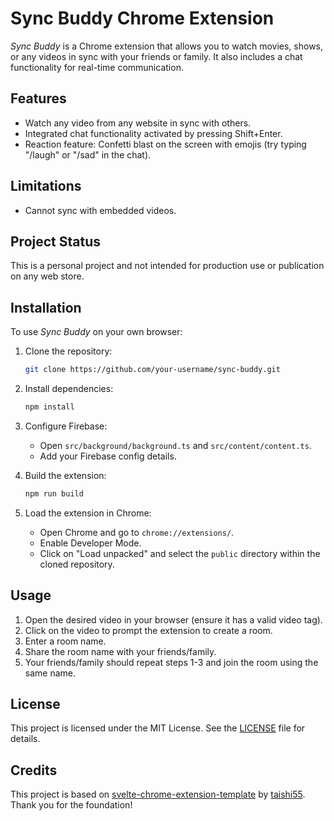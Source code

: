 # Sync Buddy Chrome Extension

_Sync Buddy_ is a Chrome extension that allows you to watch movies, shows, or any videos in sync with your friends or family. It also includes a chat functionality for real-time communication.

## Features

- Watch any video from any website in sync with others.
- Integrated chat functionality activated by pressing Shift+Enter.
- Reaction feature: Confetti blast on the screen with emojis (try typing "/laugh" or "/sad" in the chat).

## Limitations

- Cannot sync with embedded videos.

## Project Status

This is a personal project and not intended for production use or publication on any web store.

## Installation

To use _Sync Buddy_ on your own browser:

1. Clone the repository:

   ```bash
   git clone https://github.com/your-username/sync-buddy.git
   ```

2. Install dependencies:

   ```bash
   npm install
   ```

3. Configure Firebase:

   - Open `src/background/background.ts` and `src/content/content.ts`.
   - Add your Firebase config details.

4. Build the extension:

   ```bash
   npm run build
   ```

5. Load the extension in Chrome:
   - Open Chrome and go to `chrome://extensions/`.
   - Enable Developer Mode.
   - Click on "Load unpacked" and select the `public` directory within the cloned repository.

## Usage

1. Open the desired video in your browser (ensure it has a valid video tag).
2. Click on the video to prompt the extension to create a room.
3. Enter a room name.
4. Share the room name with your friends/family.
5. Your friends/family should repeat steps 1-3 and join the room using the same name.

## License

This project is licensed under the MIT License. See the [LICENSE](LICENSE) file for details.

## Credits

This project is based on [svelte-chrome-extension-template](https://github.com/taishi55/svelte-chrome-extension-template) by [taishi55](https://github.com/taishi55). Thank you for the foundation!
